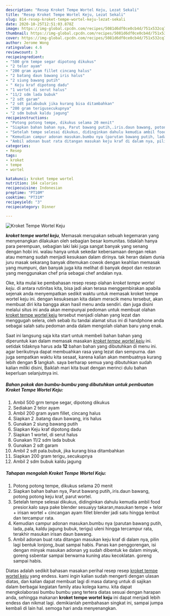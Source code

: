 ```yaml
---
description: "Resep Kroket Tempe Wortel Keju, Lezat Sekali"
title: "Resep Kroket Tempe Wortel Keju, Lezat Sekali"
slug: 814-resep-kroket-tempe-wortel-keju-lezat-sekali
date: 2020-10-25T12:51:03.878Z
image: https://img-global.cpcdn.com/recipes/5081d6df0ce0cb4d/751x532cq70/kroket-tempe-wortel-keju-foto-resep-utama.jpg
thumbnail: https://img-global.cpcdn.com/recipes/5081d6df0ce0cb4d/751x532cq70/kroket-tempe-wortel-keju-foto-resep-utama.jpg
cover: https://img-global.cpcdn.com/recipes/5081d6df0ce0cb4d/751x532cq70/kroket-tempe-wortel-keju-foto-resep-utama.jpg
author: Jerome Wong
ratingvalue: 4.6
reviewcount: 3
recipeingredient:
- "500 grm tempe segar dipotong dikukus"
- "2 telor ayam"
- "200 gram ayam fillet cincang halus"
- "2 batang daun bawang iris halus"
- "2 siung bawang putih"
- " Keju kraf dipotong dadu"
- "1 wortel di serut halus"
- "11/2 sdm lada bubuk"
- "2 sdt garam"
- "2 sdt palabubuk jika kurang bisa ditambahkan"
- "200 gram terigusecukupnya"
- "2 sdm bubuk kaldu jagung"
recipeinstructions:
- "Potong potong tempe, dikukus selama 20 menit"
- "Siapkan bahan bahan nya, Parut bawang putih,.iris.daun bawang, potong potong keju kraf, parut wortel."
- "Setelah tempe selesai dikukus, didinginkan dahulu kemudia ambil food presior.kalo saya pake blender sesuaiyy takaran,masukan tempe + telor + irisan wortel + cincangan ayam fillet blender jadi satu hingga lembut dan tercampur rata."
- "Kemudian campur adonan masukan.bumbu nya (parutan bawang putih, lada,.pala, kaldu jagung bubuk, terigu) uleni hingga tercampur rata, terakhir masukan irisan daun bawang."
- "Ambil adonan buat rata ditangan masukan keju kraf di dalam nya, pilin lagi bentuk lonjong,.buat sampai habis. Panas kan penggorengan, isi dengan minyak masukan adonan yg sudah dibentuk ke dalam minyak, goreng ssbentar sampai berwarna kuning atau kecoklatan. goreng sampai habis."
categories:
- Resep
tags:
- kroket
- tempe
- wortel

katakunci: kroket tempe wortel 
nutrition: 164 calories
recipecuisine: Indonesian
preptime: "PT10M"
cooktime: "PT31M"
recipeyield: "3"
recipecategory: Dinner

---
```



![Kroket Tempe Wortel Keju](https://img-global.cpcdn.com/recipes/5081d6df0ce0cb4d/751x532cq70/kroket-tempe-wortel-keju-foto-resep-utama.jpg)

<b><i>kroket tempe wortel keju</i></b>, Memasak merupakan sebuah kegemaran yang menyenangkan dilakukan oleh sebagian besar komunitas. tidaklah hanya para perempuan, sebagian laki laki juga sangat banyak yang senang dengan hobi ini. walau hanya untuk sekedar kebersamaan dengan rekan atau memang sudah menjadi kesukaan dalam dirinya. tak heran dalam dunia juru masak sekarang banyak ditemukan cowok dengan keahlian memasak yang mumpuni, dan banyak juga kita melihat di banyak depot dan restoran yang menggunakan chef pria sebagai chef andalan nya.

Oke, kita mulai ke pembahasan resep resep olahan <i>kroket tempe wortel keju</i>. di antara rutinitas kita, bisa jadi akan terasa menggembirakan apabila sejenak anda menyempatkan sedikit waktu untuk memasak kroket tempe wortel keju ini. dengan kesuksesan kita dalam meracik menu tersebut, akan membuat diri kita bangga akan hasil menu anda sendiri. dan juga disini melalui situs ini anda akan mempunyai pedoman untuk membuat olahan <u>kroket tempe wortel keju</u> tersebut menjadi olahan yang lezat dan menggugah selera, oleh sebab itu tandai alamat situs ini di handphone anda sebagai salah satu pedoman anda dalam mengolah olahan baru yang enak.




Saat ini langsung saja kita start untuk membeli bahan bahan yang diperuntuk kan dalam memasak masakan <u><i>kroket tempe wortel keju</i></u> ini. setidak tidaknya harus ada <b>12</b> bahan bahan yang dibutuhkan di menu ini. agar berikutnya dapat membuahkan rasa yang lezat dan sempurna. dan juga sempatkan waktu kita sesaat, karena kalian akan membuatnya kurang lebih dengan <b>5</b> langkah. saya berharap semua yang dibutuhkan sudah kalian miliki disini, Baiklah mari kita buat dengan merinci dulu bahan keperluan selanjutnya ini.

<!--inarticleads1-->

##### Bahan pokok dan bumbu-bumbu yang dibutuhkan untuk pembuatan Kroket Tempe Wortel Keju:

1. Ambil 500 grm tempe segar, dipotong dikukus
1. Sediakan 2 telor ayam
1. Ambil 200 gram ayam fillet, cincang halus
1. Siapkan 2 .batang daun bawang, iris halus
1. Gunakan 2 siung bawang putih
1. Siapkan  Keju kraf dipotong dadu
1. Siapkan 1 wortel, di serut halus
1. Gunakan 11/2 sdm lada bubuk
1. Gunakan 2 sdt garam
1. Ambil 2 sdt pala.bubuk, jika kurang bisa ditambahkan
1. Siapkan 200 gram terigu,.secukupnya
1. Ambil 2 sdm bubuk kaldu jagung




<!--inarticleads2-->

##### Tahapan mengolah Kroket Tempe Wortel Keju:

1. Potong potong tempe, dikukus selama 20 menit
1. Siapkan bahan bahan nya, Parut bawang putih,.iris.daun bawang, potong potong keju kraf, parut wortel.
1. Setelah tempe selesai dikukus, didinginkan dahulu kemudia ambil food presior.kalo saya pake blender sesuaiyy takaran,masukan tempe + telor + irisan wortel + cincangan ayam fillet blender jadi satu hingga lembut dan tercampur rata.
1. Kemudian campur adonan masukan.bumbu nya (parutan bawang putih, lada,.pala, kaldu jagung bubuk, terigu) uleni hingga tercampur rata, terakhir masukan irisan daun bawang.
1. Ambil adonan buat rata ditangan masukan keju kraf di dalam nya, pilin lagi bentuk lonjong,.buat sampai habis. Panas kan penggorengan, isi dengan minyak masukan adonan yg sudah dibentuk ke dalam minyak, goreng ssbentar sampai berwarna kuning atau kecoklatan. goreng sampai habis.




Diatas adalah sedikit bahasan masakan perihal resep resep <u>kroket tempe wortel keju</u> yang endess. kami ingin kalian sudah mengerti dengan ulasan diatas, dan kalian dapat membuat lagi di masa datang untuk di sajikan dalam berbagai kegiatan family atau kolega kamu. kita dapat mengkolaborasi bumbu bumbu yang tertera diatas sesuai dengan harapan anda, sehingga makanan <b>kroket tempe wortel keju</b> ini dapat menjadi lebih endess dan nikmat lagi. demikianlah pembahasan singkat ini, sampai jumpa kembali di lain hal. semoga hari anda menyenangkan.
